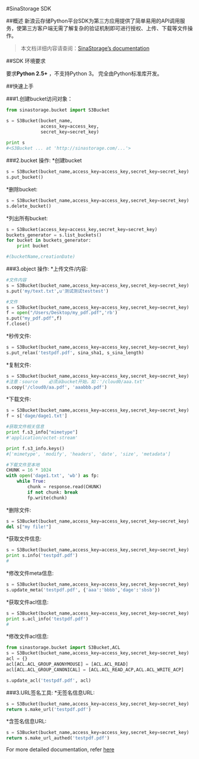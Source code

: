#SinaStorage SDK

##概述
新浪云存储Python平台SDK为第三方应用提供了简单易用的API调用服务，使第三方客户端无需了解复杂的验证机制即可进行授权、上传、下载等文件操作。
>本文档详细内容请查阅：[SinaStorage’s documentation](http://sinastorage.sinaapp.com/developer/index.html)

##SDK 环境要求

要求**Python 2.5+** ，不支持Python 3。
完全由Python标准库开发。

##快速上手

###1.创建bucket访问对象：
```python
from sinastorage.bucket import S3Bucket

s = S3Bucket(bucket_name,
             access_key=access_key,
             secret_key=secret_key)
 
print s  
#<S3Bucket ... at 'http://sinastorage.com/...'>
```
###2.bucket 操作:
*创建bucket
```python
s = S3Bucket(bucket_name,access_key=access_key,secret_key=secret_key)
s.put_bucket()
```
*删除bucket:
```python
s = S3Bucket(bucket_name,access_key=access_key,secret_key=secret_key)
s.delete_bucket()
```
*列出所有bucket:
```python
s = S3Bucket(access_key=access_key,secret_key=secret_key)
buckets_generator = s.list_buckets()
for bucket in buckets_generator:
    print bucket

#(bucketName,creationDate)
```

###3.object 操作:
*上传文件/内容:
```python
#文件内容
s = S3Bucket(bucket_name,access_key=access_key,secret_key=secret_key)
s.put('my/text.txt',u'测试测试testtest')

#文件
s = S3Bucket(bucket_name,access_key=access_key,secret_key=secret_key)
f = open("/Users/Desktop/my_pdf.pdf",'rb')
s.put("my_pdf.pdf",f)
f.close()
```
*秒传文件:
```python
s = S3Bucket(bucket_name,access_key=access_key,secret_key=secret_key)
s.put_relax('testpdf.pdf', sina_sha1, s_sina_length)
```
*复制文件:
```python
s = S3Bucket(bucket_name,access_key=access_key,secret_key=secret_key)
#注意：source    必须从bucket开始，如：'/cloud0/aaa.txt'
s.copy('/cloud0/aa.pdf', 'aaabbb.pdf')
```
*下载文件:
```python
s = S3Bucket(bucket_name,access_key=access_key,secret_key=secret_key)
f = s['dage/dage1.txt']

#获取文件相关信息
print f.s3_info["mimetype"]
#'application/octet-stream'

print f.s3_info.keys()
#['mimetype', 'modify', 'headers', 'date', 'size', 'metadata']

#下载文件至本地
CHUNK = 16 * 1024
with open('dage1.txt', 'wb') as fp:
    while True:
        chunk = response.read(CHUNK)
        if not chunk: break
        fp.write(chunk)
```
*删除文件:
```python
s = S3Bucket(bucket_name,access_key=access_key,secret_key=secret_key)
del s["my file!"]
```
*获取文件信息:
```python
s = S3Bucket(bucket_name,access_key=access_key,secret_key=secret_key)
print s.info('testpdf.pdf')
#
```
*修改文件meta信息:
```python
s = S3Bucket(bucket_name,access_key=access_key,secret_key=secret_key)
s.update_meta('testpdf.pdf', {'aaa':'bbbb','dage':'sbsb'})
```
*获取文件acl信息:
```python
s = S3Bucket(bucket_name,access_key=access_key,secret_key=secret_key)
print s.acl_info('testpdf.pdf')
#
```
*修改文件acl信息:
```python
from sinastorage.bucket import S3Bucket,ACL
s = S3Bucket(bucket_name,access_key=access_key,secret_key=secret_key)
acl = {}
acl[ACL.ACL_GROUP_ANONYMOUSE] = [ACL.ACL_READ]
acl[ACL.ACL_GROUP_CANONICAL] = [ACL.ACL_READ_ACP,ACL.ACL_WRITE_ACP]

s.update_acl('testpdf.pdf', acl)
```
###3.URL签名工具:
*无签名信息URL:
```python
s = S3Bucket(bucket_name,access_key=access_key,secret_key=secret_key)
return s.make_url('testpdf.pdf')
```
*含签名信息URL:
```python
s = S3Bucket(bucket_name,access_key=access_key,secret_key=secret_key)
return s.make_url_authed('testpdf.pdf')
```

For more detailed documentation, refer [here](http://sinastorage.sinaapp.com/developer/index.html)
